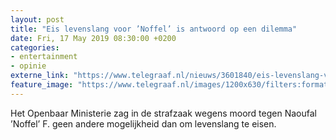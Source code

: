 ```yaml
---
layout: post
title: "Eis levenslang voor ’Noffel’ is antwoord op een dilemma"
date: Fri, 17 May 2019 08:30:00 +0200
categories: 
- entertainment 
- opinie 
externe_link: "https://www.telegraaf.nl/nieuws/3601840/eis-levenslang-voor-noffel-is-antwoord-op-een-dilemma"
feature_image: "https://www.telegraaf.nl/images/1200x630/filters:format(jpeg):quality(80)/cdn-kiosk-api.telegraaf.nl/fb399f88-7849-11e9-aef4-02d1dbdc35d1.jpg"
---
```


<p class="intro">Het Openbaar Ministerie zag in de strafzaak wegens moord tegen Naoufal ’Noffel’ F. geen andere mogelijkheid dan om levenslang te eisen.</p>
